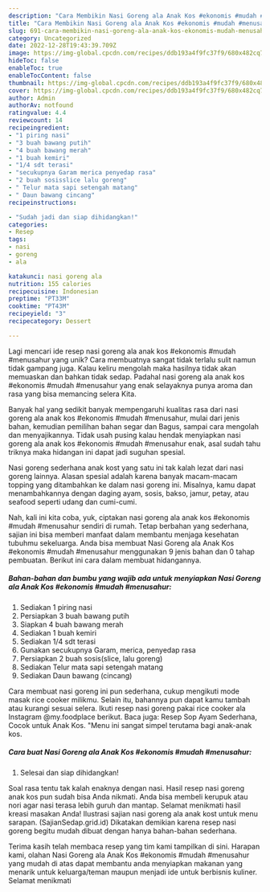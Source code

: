 ```yaml
---
description: "Cara Membikin Nasi Goreng ala Anak Kos #ekonomis #mudah #menusahur yang Enak"
title: "Cara Membikin Nasi Goreng ala Anak Kos #ekonomis #mudah #menusahur yang Enak"
slug: 691-cara-membikin-nasi-goreng-ala-anak-kos-ekonomis-mudah-menusahur-yang-enak
category: Uncategorized
date: 2022-12-28T19:43:39.709Z
image: https://img-global.cpcdn.com/recipes/ddb193a4f9fc37f9/680x482cq70/nasi-goreng-ala-anak-kos-ekonomis-mudah-menusahur-foto-resep-utama.jpg
hideToc: false
enableToc: true
enableTocContent: false
thumbnail: https://img-global.cpcdn.com/recipes/ddb193a4f9fc37f9/680x482cq70/nasi-goreng-ala-anak-kos-ekonomis-mudah-menusahur-foto-resep-utama.jpg
cover: https://img-global.cpcdn.com/recipes/ddb193a4f9fc37f9/680x482cq70/nasi-goreng-ala-anak-kos-ekonomis-mudah-menusahur-foto-resep-utama.jpg
author: Admin
authorAv: notfound
ratingvalue: 4.4
reviewcount: 14
recipeingredient:
- "1 piring nasi"
- "3 buah bawang putih"
- "4 buah bawang merah"
- "1 buah kemiri"
- "1/4 sdt terasi"
- "secukupnya Garam merica penyedap rasa"
- "2 buah sosisslice lalu goreng"
- " Telur mata sapi setengah matang"
- " Daun bawang cincang"
recipeinstructions:

- "Sudah jadi dan siap dihidangkan!"
categories:
- Resep
tags:
- nasi
- goreng
- ala

katakunci: nasi goreng ala 
nutrition: 155 calories
recipecuisine: Indonesian
preptime: "PT33M"
cooktime: "PT43M"
recipeyield: "3"
recipecategory: Dessert

---
```





Lagi mencari ide resep nasi goreng ala anak kos #ekonomis #mudah #menusahur yang unik? Cara membuatnya sangat tidak terlalu sulit namun tidak gampang juga. Kalau keliru mengolah maka hasilnya tidak akan memuaskan dan bahkan tidak sedap. Padahal nasi goreng ala anak kos #ekonomis #mudah #menusahur yang enak selayaknya punya aroma dan rasa yang bisa memancing selera Kita.





Banyak hal yang sedikit banyak mempengaruhi kualitas rasa dari nasi goreng ala anak kos #ekonomis #mudah #menusahur, mulai dari jenis bahan, kemudian pemilihan bahan segar dan Bagus, sampai cara mengolah dan menyajikannya. Tidak usah pusing kalau hendak menyiapkan nasi goreng ala anak kos #ekonomis #mudah #menusahur enak,      asal sudah tahu triknya maka hidangan ini dapat jadi suguhan spesial.














Nasi goreng sederhana anak kost yang satu ini tak kalah lezat dari nasi goreng lainnya. Alasan spesial adalah karena banyak macam-macam topping yang ditambahkan ke dalam nasi goreng ini. Misalnya, kamu dapat menambahkannya dengan daging ayam, sosis, bakso, jamur, petay, atau seafood seperti udang dan cumi-cumi.






Nah, kali ini kita coba, yuk, ciptakan nasi goreng ala anak kos #ekonomis #mudah #menusahur sendiri di rumah. Tetap berbahan yang sederhana, sajian ini bisa memberi manfaat dalam membantu menjaga kesehatan tubuhmu sekeluarga. Anda bisa membuat Nasi Goreng ala Anak Kos #ekonomis #mudah #menusahur menggunakan 9 jenis bahan dan 0 tahap pembuatan. Berikut ini cara dalam membuat hidangannya.

<!--inarticleads1-->

##### Bahan-bahan dan bumbu yang wajib ada untuk menyiapkan Nasi Goreng ala Anak Kos #ekonomis #mudah #menusahur:

1. Sediakan 1 piring nasi
1. Persiapkan 3 buah bawang putih
1. Siapkan 4 buah bawang merah
1. Sediakan 1 buah kemiri
1. Sediakan 1/4 sdt terasi
1. Gunakan secukupnya Garam, merica, penyedap rasa
1. Persiapkan 2 buah sosis(slice, lalu goreng)
1. Sediakan  Telur mata sapi setengah matang
1. Sediakan  Daun bawang (cincang)


Cara membuat nasi goreng ini pun sederhana, cukup mengikuti mode masak rice cooker milikmu. Selain itu, bahannya pun dapat kamu tambah atau kurangi sesuai selera. Ikuti resep nasi goreng pakai rice cooker ala Instagram @my.foodplace berikut. Baca juga: Resep Sop Ayam Sederhana, Cocok untuk Anak Kos. &#34;Menu ini sangat simpel terutama bagi anak-anak kos. 

<!--inarticleads2-->

##### Cara buat Nasi Goreng ala Anak Kos #ekonomis #mudah #menusahur:


1. Selesai dan siap dihidangkan!

Soal rasa tentu tak kalah enaknya dengan nasi. Hasil resep nasi goreng anak kos pun sudah bisa Anda nikmati. Anda bisa membeli kerupuk atau nori agar nasi terasa lebih guruh dan mantap. Selamat menikmati hasil kreasi masakan Anda! Ilustrasi sajian nasi goreng ala anak kost untuk menu sarapan. (SajianSedap.grid.id) Dikatakan demikian karena resep nasi goreng begitu mudah dibuat dengan hanya bahan-bahan sederhana. 

Terima kasih telah membaca resep yang tim kami tampilkan di sini. Harapan kami, olahan Nasi Goreng ala Anak Kos #ekonomis #mudah #menusahur yang mudah di atas dapat membantu anda menyiapkan makanan yang menarik untuk keluarga/teman maupun menjadi ide untuk berbisnis kuliner. Selamat menikmati

